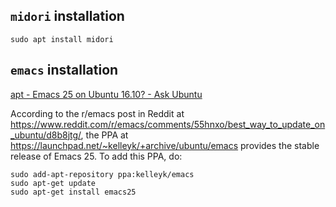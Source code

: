 ## `midori` installation

```
sudo apt install midori
```

## `emacs` installation

[apt - Emacs 25 on Ubuntu 16.10? - Ask Ubuntu](https://askubuntu.com/questions/851633/emacs-25-on-ubuntu-16-10)

According to the r/emacs post in Reddit at https://www.reddit.com/r/emacs/comments/55hnxo/best_way_to_update_on_ubuntu/d8b8jtg/, the PPA at https://launchpad.net/~kelleyk/+archive/ubuntu/emacs provides the stable release of Emacs 25. To add this PPA, do:

```
sudo add-apt-repository ppa:kelleyk/emacs
sudo apt-get update
sudo apt-get install emacs25
```
